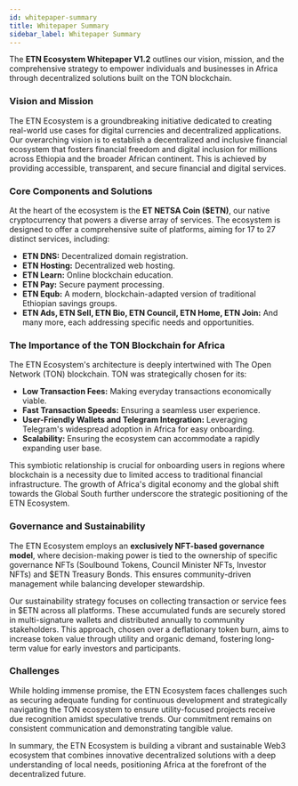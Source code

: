 ```yaml
---
id: whitepaper-summary
title: Whitepaper Summary
sidebar_label: Whitepaper Summary
---
```


The **ETN Ecosystem Whitepaper V1.2** outlines our vision, mission, and the comprehensive strategy to empower individuals and businesses in Africa through decentralized solutions built on the TON blockchain.

### Vision and Mission

The ETN Ecosystem is a groundbreaking initiative dedicated to creating real-world use cases for digital currencies and decentralized applications. Our overarching vision is to establish a decentralized and inclusive financial ecosystem that fosters financial freedom and digital inclusion for millions across Ethiopia and the broader African continent. This is achieved by providing accessible, transparent, and secure financial and digital services.

### Core Components and Solutions

At the heart of the ecosystem is the **ET NETSA Coin ($ETN)**, our native cryptocurrency that powers a diverse array of services. The ecosystem is designed to offer a comprehensive suite of platforms, aiming for 17 to 27 distinct services, including:
*   **ETN DNS:** Decentralized domain registration.
*   **ETN Hosting:** Decentralized web hosting.
*   **ETN Learn:** Online blockchain education.
*   **ETN Pay:** Secure payment processing.
*   **ETN Equb:** A modern, blockchain-adapted version of traditional Ethiopian savings groups.
*   **ETN Ads, ETN Sell, ETN Bio, ETN Council, ETN Home, ETN Join:** And many more, each addressing specific needs and opportunities.

### The Importance of the TON Blockchain for Africa

The ETN Ecosystem's architecture is deeply intertwined with The Open Network (TON) blockchain. TON was strategically chosen for its:
*   **Low Transaction Fees:** Making everyday transactions economically viable.
*   **Fast Transaction Speeds:** Ensuring a seamless user experience.
*   **User-Friendly Wallets and Telegram Integration:** Leveraging Telegram's widespread adoption in Africa for easy onboarding.
*   **Scalability:** Ensuring the ecosystem can accommodate a rapidly expanding user base.

This symbiotic relationship is crucial for onboarding users in regions where blockchain is a necessity due to limited access to traditional financial infrastructure. The growth of Africa's digital economy and the global shift towards the Global South further underscore the strategic positioning of the ETN Ecosystem.

### Governance and Sustainability

The ETN Ecosystem employs an **exclusively NFT-based governance model**, where decision-making power is tied to the ownership of specific governance NFTs (Soulbound Tokens, Council Minister NFTs, Investor NFTs) and $ETN Treasury Bonds. This ensures community-driven management while balancing developer stewardship.

Our sustainability strategy focuses on collecting transaction or service fees in $ETN across all platforms. These accumulated funds are securely stored in multi-signature wallets and distributed annually to community stakeholders. This approach, chosen over a deflationary token burn, aims to increase token value through utility and organic demand, fostering long-term value for early investors and participants.

### Challenges

While holding immense promise, the ETN Ecosystem faces challenges such as securing adequate funding for continuous development and strategically navigating the TON ecosystem to ensure utility-focused projects receive due recognition amidst speculative trends. Our commitment remains on consistent communication and demonstrating tangible value.

In summary, the ETN Ecosystem is building a vibrant and sustainable Web3 ecosystem that combines innovative decentralized solutions with a deep understanding of local needs, positioning Africa at the forefront of the decentralized future.
